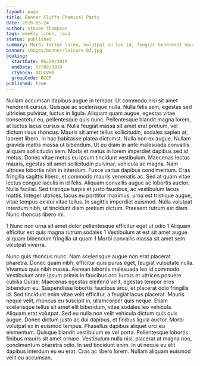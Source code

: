```yaml
---
layout: page
title: Banner Cliffs Chemical Party
date: 2016-05-24
author: Steven Thompson
tags: weekly links, java
status: published
summary: Morbi tortor lorem, volutpat eu leo id, feugiat hendrerit mauris.
banner: images/banner/leisure-03.jpg
booking:
  startDate: 06/28/2019
  endDate: 07/02/2019
  ctyhocn: ATLCVHX
  groupCode: BCCP
published: true
---
```

Nullam accumsan dapibus augue in tempor. Ut commodo nisi sit amet hendrerit cursus. Quisque ac scelerisque nulla. Nulla felis sem, egestas sed ultricies pulvinar, luctus in ligula. Aliquam quam augue, egestas vitae consectetur eu, pellentesque quis nunc. Pellentesque blandit magna lorem, at luctus lacus cursus a. Nulla feugiat massa sit amet erat pretium, vel dictum risus rhoncus. Mauris sit amet tellus sollicitudin, sodales sapien at, laoreet libero. In hac habitasse platea dictumst. Nulla non ex augue. Nullam gravida mattis massa ut bibendum. Ut eu diam in ante malesuada convallis aliquam sollicitudin sem. Morbi et metus in lorem imperdiet dapibus sed id metus. Donec vitae metus eu ipsum tincidunt vestibulum.
Maecenas lectus mauris, egestas sit amet sollicitudin pulvinar, vehicula ac magna. Nam ultrices lobortis nibh in interdum. Fusce varius dapibus condimentum. Cras fringilla sagittis libero, et commodo mauris venenatis ac. Sed at quam vitae lectus congue iaculis in id felis. Aliquam convallis augue ac lobortis auctor. Nulla facilisi. Sed tristique turpis et justo faucibus, ac vestibulum lacus mattis. Integer ultrices, lacus eu porttitor maximus, urna est tristique augue, vitae tempus ex dui vitae tellus. In sagittis imperdiet euismod. Nulla volutpat interdum nibh, ut tincidunt diam pretium dictum. Praesent rutrum est diam. Nunc rhoncus libero mi.

1 Nunc non urna sit amet dolor pellentesque efficitur eget ut odio
1 Aliquam efficitur est quis magna rutrum sodales
1 Vestibulum at est sit amet augue aliquam bibendum fringilla ut quam
1 Morbi convallis massa sit amet sem volutpat viverra.

Nunc quis rhoncus nunc. Nam scelerisque augue non erat placerat pharetra. Donec quam nibh, efficitur quis purus eget, feugiat vulputate nulla. Vivamus quis nibh massa. Aenean lobortis malesuada leo id commodo. Vestibulum ante ipsum primis in faucibus orci luctus et ultrices posuere cubilia Curae; Maecenas egestas eleifend velit, egestas tempor eros bibendum eu. Suspendisse lobortis faucibus arcu, et placerat odio fringilla id. Sed tincidunt enim vitae velit efficitur, a feugiat lacus placerat.
Mauris neque velit, rhoncus eu suscipit in, ullamcorper quis neque. Etiam scelerisque tellus sit amet elit bibendum, vitae sodales leo vehicula. Aliquam erat volutpat. Sed eu nulla non velit vehicula dictum quis quis augue. Donec dictum justo ac dui dapibus, et finibus ligula auctor. Morbi volutpat ex in euismod tempus. Phasellus dapibus aliquet orci eu elementum. Quisque blandit vestibulum ex vel porta. Pellentesque lobortis finibus mauris sit amet ornare. Vestibulum nulla nisi, placerat at magna non, condimentum pharetra odio. In sed tincidunt enim. In ut neque eu elit dapibus interdum eu eu erat. Cras ac libero lorem. Nullam aliquam euismod velit eu accumsan.
